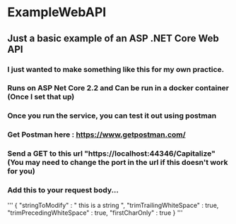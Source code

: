 # ExampleWebAPI

## Just a basic example of an ASP .NET Core Web API
### I just wanted to make something like this for my own practice.

### Runs on ASP Net Core 2.2 and Can be run in a docker container (Once I set that up) 

### Once you run the service, you can test it out using postman
### Get Postman here : https://www.getpostman.com/
### Send a GET to this url "https://localhost:44346/Capitalize" (You may need to change the port in the url if this doesn't work for you)
### Add this to your request body...
'''
{
    "stringToModify" : " this is a string   ",
    "trimTrailingWhiteSpace" : true,
    "trimPrecedingWhiteSpace" : true,
    "firstCharOnly" : true
}
'''
